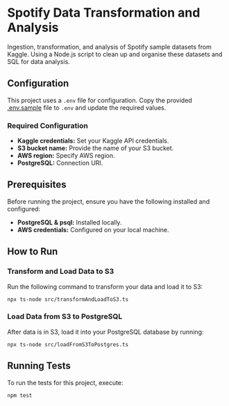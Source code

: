 # Spotify Data Transformation and Analysis

Ingestion, transformation, and analysis of Spotify sample datasets from Kaggle. Using a Node.js script to clean up and organise these datasets and SQL for data analysis.

## Configuration

This project uses a `.env` file for configuration. Copy the provided [.env.sample](.env.sample) file to `.env` and update the required values.

### Required Configuration

- **Kaggle credentials:** Set your Kaggle API credentials.
- **S3 bucket name:** Provide the name of your S3 bucket.
- **AWS region:** Specify AWS region.
- **PostgreSQL:** Connection URI.

## Prerequisites

Before running the project, ensure you have the following installed and configured:

- **PostgreSQL & psql:** Installed locally.
- **AWS credentials:** Configured on your local machine.

## How to Run

### Transform and Load Data to S3

Run the following command to transform your data and load it to S3:

    npx ts-node src/transformAndLoadToS3.ts

### Load Data from S3 to PostgreSQL

After data is in S3, load it into your PostgreSQL database by running:

    npx ts-node src/loadFromS3ToPostgres.ts

## Running Tests

To run the tests for this project, execute:

    npm test
